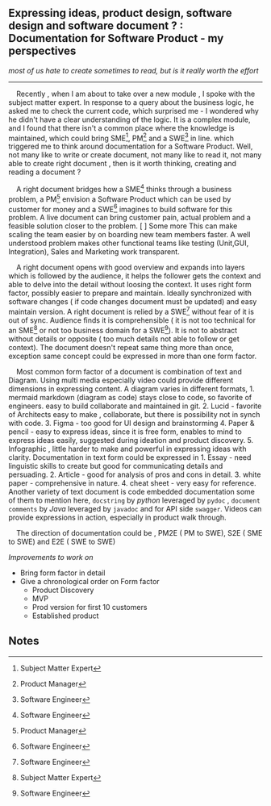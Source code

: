 ## Expressing ideas, product design, software design and software document ? : Documentation for Software Product - my perspectives
_most of us hate to create sometimes to read, but is it really worth the effort_

---

&nbsp; &nbsp; Recently , when I am about to take over a new module , I spoke with the subject matter expert. In response to a query about the business logic, he asked me to check the current code, which surprised me - I wondered why he didn't have a clear understanding of the logic. It is a complex module, and I found that there isn't a common place where the knowledge is maintained, which could bring SME[^1], PM[^2] and a SWE[^3] in line. which triggered me to think around documentation for a Software Product. Well, not many like to write or create document, not many like to read it, not many able to create right document , then is it worth thinking, creating and reading a document ?


&nbsp; &nbsp; A right document bridges how a SME[^3] thinks through a business problem, a PM[^2] envision a Software Product which can be used by customer for money and a SWE[^3] imagines to build software for this problem. A live document can bring customer pain, actual problem and a feasible solution closer to the problem. [ ] Some more This can make scaling the team easier by on boarding new team members faster. A well understood problem makes other functional teams like testing (Unit,GUI, Integration), Sales and Marketing work transparent.

&nbsp; &nbsp; A right document opens with good overview and expands into layers which is followed by the audience, it helps the follower gets the context and able to delve into the detail without loosing the context. It uses right form factor, possibly easier to prepare and maintain. Ideally synchronized with software changes ( if code changes document must be updated) and easy maintain version. A right document is relied by a SWE[^3] without fear of it is out of sync. Audience  finds it is comprehensible ( it is not too technical for an SME[^1] or not too business domain for a SWE[^3]). It is not to abstract without details or opposite ( too much details not able to follow or get context). The document doesn't repeat same thing more than once, exception same concept could be expressed in more than one form factor.

&nbsp; &nbsp; Most common form factor of a document is combination of text and Diagram. Using multi media especially video could provide  different dimensions in expressing content. A diagram varies in different formats, 1. mermaid  markdown (diagram as code) stays close to code, so favorite of engineers. easy to build collaborate and maintained in git. 2. Lucid - favorite of Architects easy to make , collaborate, but there is possibility not in synch with code. 3. Figma - too good for UI design and brainstorming 4. Paper & pencil - easy to express ideas, since it is free form, enables to mind to express ideas easily, suggested during ideation and product discovery. 5. Infographic , little harder to make and powerful in expressing ideas with clarity.   Documentation in text form could be expressed in 1. Essay - need linguistic skills to create but good for communicating details and persuading. 2. Article - good for analysis of pros and cons in detail. 3. white paper - comprehensive in nature. 4. cheat sheet - very easy for reference.  Another variety of text document is code embedded documentation some of them to mention here, `docstring` by _python_ leveraged by `pydoc` , `document comments` by _Java_ leveraged by `javadoc` and for API side `swagger`. Videos can provide expressions in action, especially in product walk through. 


&nbsp; &nbsp; The direction of documentation could be , PM2E ( PM to SWE), S2E ( SME to SWE) and E2E ( SWE to SWE)
  

_Improvements to work on_
* Bring form factor in detail
* Give a chronological order on Form factor
  * Product Discovery
  * MVP
  * Prod version for first 10 customers
  * Established product

## Notes
[^1]: Subject Matter Expert
[^2]: Product Manager 
[^3]: Software Engineer
